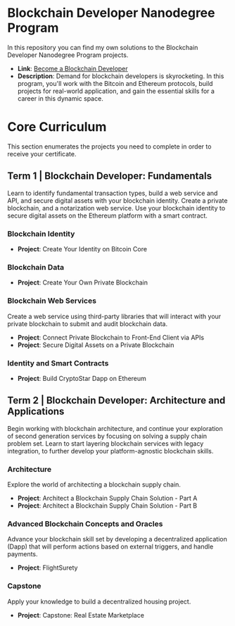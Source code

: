 # Blockchain Developer Nanodegree Program

In this repository you can find my own solutions to the Blockchain Developer Nanodegree Program projects.

* **Link**: [Become a Blockchain Developer](https://www.udacity.com/course/blockchain-developer-nanodegree--nd1309)
* **Description**: Demand for blockchain developers is skyrocketing. In this program, you'll work with the Bitcoin and Ethereum protocols, build projects for real-world application, and gain the essential skills for a career in this dynamic space.

# Core Curriculum

This section enumerates the projects you need to complete in order to receive your certificate.

## Term 1 | Blockchain Developer: Fundamentals

Learn to identify fundamental transaction types, build a web service and API, and secure digital assets with your blockchain identity. Create a private blockchain, and a notarization web service. Use your blockchain identity to secure digital assets on the Ethereum platform with a smart contract.

### Blockchain Identity

* **Project**: Create Your Identity on Bitcoin Core

### Blockchain Data

* **Project**: Create Your Own Private Blockchain

### Blockchain Web Services

Create a web service using third-party libraries that will interact with your private blockchain to submit and audit blockchain data.

* **Project**: Connect Private Blockchain to Front-End Client via APIs
* **Project**: Secure Digital Assets on a Private Blockchain

### Identity and Smart Contracts

* **Project**: Build CryptoStar Dapp on Ethereum

## Term 2 | Blockchain Developer: Architecture and Applications

Begin working with blockchain architecture, and continue your exploration of second generation services by focusing on solving a supply chain problem set. Learn to start layering blockchain services with legacy integration, to further develop your platform-agnostic blockchain skills.

### Architecture

Explore the world of architecting a blockchain supply chain.

* **Project**: Architect a Blockchain Supply Chain Solution - Part A
* **Project**: Architect a Blockchain Supply Chain Solution - Part B

### Advanced Blockchain Concepts and Oracles

Advance your blockchain skill set by developing a decentralized application (Dapp) that will perform actions based on external triggers, and handle payments.

* **Project**: FlightSurety

### Capstone

Apply your knowledge to build a decentralized housing project.

* **Project**: Capstone: Real Estate Marketplace
